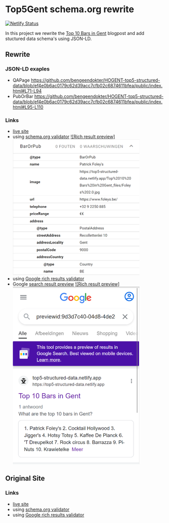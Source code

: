 # Top5Gent schema.org rewrite

[![Netlify Status](https://api.netlify.com/api/v1/badges/ff2f860f-6f18-4b66-a654-155265d147e4/deploy-status)](https://app.netlify.com/sites/top5-structured-data/deploys)

In this project we rewrite the [Top 10 Bars in Gent](https://top5gent.be/blog/top-10-bars-in-gent) blogpost and add stuctured data schema's using JSON-LD.

## Rewrite

### JSON-LD exaples

- QAPage
  https://github.com/bengeendokter/HOGENT-top5-structured-data/blob/ef4e0b6ac0179c62d39acc7cfb02c6874611bfea/public/index.html#L71-L94
- PubOrBar
  https://github.com/bengeendokter/HOGENT-top5-structured-data/blob/ef4e0b6ac0179c62d39acc7cfb02c6874611bfea/public/index.html#L95-L110

### Links

- [live site](https://top5-structured-data.netlify.app)
- using [schema.org validator](https://validator.schema.org/#url=https%3A%2F%2Ftop5-structured-data.netlify.app)
[![Rich result preview]<img src="README/schema.org.png" width="400">](https://validator.schema.org/#url=https%3A%2F%2Ftop5-structured-data.netlify.app)
- using [Google rich results validator](https://search.google.com/test/rich-results/result?id=wyayWg9_UK4oeJDx_eDH7Q)
- Google [search result preview](https://search.google.com/test/rich-results/result/preview?id=wyayWg9_UK4oeJDx_eDH7Q)
[![Rich result preview]<img src="README/rich_result.png" width="400">](https://search.google.com/test/rich-results/result/preview?id=wyayWg9_UK4oeJDx_eDH7Q)

## Original Site

### Links

- [live site](https://top5gent.be/blog/top-10-bars-in-gent)
- using [schema.org validator](https://validator.schema.org/#url=https%3A%2F%2Ftop5gent.be%2Fblog%2Ftop-10-bars-in-gent)
- using [Google rich results validator](https://search.google.com/test/rich-results/result?id=gwBuNO3oZV-M9hZ7W118bg)
